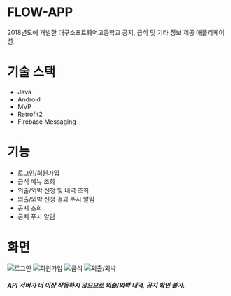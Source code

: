 # FLOW-APP

2018년도에 개발한 대구소프트웨어고등학교 공지, 급식 및 기타 정보 제공 애플리케이션.

# 기술 스택

- Java
- Android
- MVP
- Retrofit2
- Firebase Messaging

# 기능

- 로그인/회원가입
- 급식 메뉴 조회
- 외출/외박 신청 및 내역 조회
- 외출/외박 신청 결과 푸시 알림
- 공지 조회
- 공지 푸시 알림

# 화면

![로그인](https://user-images.githubusercontent.com/24535616/126437801-ec646ac9-4934-47ba-9a7e-11916d03d3b5.png)
![회원가입](https://user-images.githubusercontent.com/24535616/126437806-73b33cea-c10c-49a9-8bdc-e75d8b7a61b2.png)
![급식](https://user-images.githubusercontent.com/24535616/126437808-76dab115-984e-455a-865b-e429d9382762.png)
![외출/외박](https://user-images.githubusercontent.com/24535616/126437807-85a7e4eb-40a5-464d-ad6a-de1b8bff98d8.png)

##### API 서버가 더 이상 작동하지 않으므로 외출/외박 내역, 공지 확인 불가.
